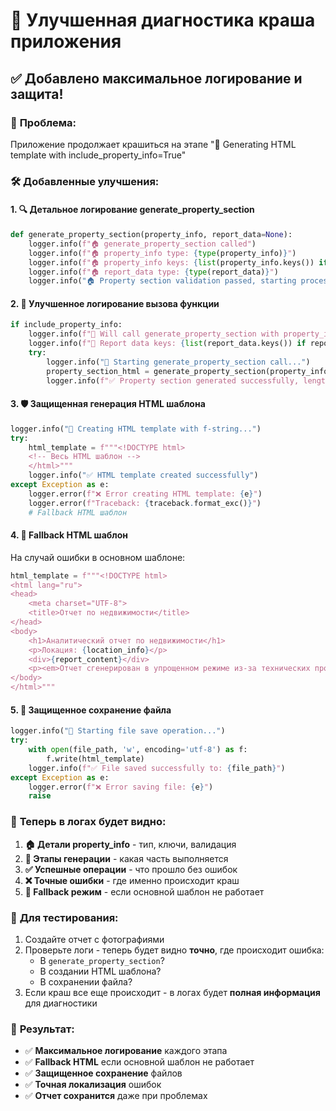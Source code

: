 # 🚨 Улучшенная диагностика краша приложения

## ✅ Добавлено максимальное логирование и защита!

### 🎯 **Проблема:**
Приложение продолжает крашиться на этапе "🔧 Generating HTML template with include_property_info=True"

### 🛠️ **Добавленные улучшения:**

#### 1. **🔍 Детальное логирование generate_property_section**
```python
def generate_property_section(property_info, report_data=None):
    logger.info(f"🏠 generate_property_section called")
    logger.info(f"🏠 property_info type: {type(property_info)}")
    logger.info(f"🏠 property_info keys: {list(property_info.keys()) if isinstance(property_info, dict) else 'Not a dict'}")
    logger.info(f"🏠 report_data type: {type(report_data)}")
    logger.info("🏠 Property section validation passed, starting processing...")
```

#### 2. **🔧 Улучшенное логирование вызова функции**
```python
if include_property_info:
    logger.info(f"🔧 Will call generate_property_section with property_info keys: {list(property_info.keys()) if property_info else 'None'}")
    logger.info(f"🔧 Report data keys: {list(report_data.keys()) if report_data else 'None'}")
    try:
        logger.info("🔧 Starting generate_property_section call...")
        property_section_html = generate_property_section(property_info, report_data)
        logger.info(f"✅ Property section generated successfully, length: {len(property_section_html)}")
```

#### 3. **🛡️ Защищенная генерация HTML шаблона**
```python
logger.info("🔧 Creating HTML template with f-string...")
try:
    html_template = f"""<!DOCTYPE html>
    <!-- Весь HTML шаблон -->
    </html>"""
    logger.info("✅ HTML template created successfully")
except Exception as e:
    logger.error(f"❌ Error creating HTML template: {e}")
    logger.error(f"Traceback: {traceback.format_exc()}")
    # Fallback HTML шаблон
```

#### 4. **🔄 Fallback HTML шаблон**
На случай ошибки в основном шаблоне:
```python
html_template = f"""<!DOCTYPE html>
<html lang="ru">
<head>
    <meta charset="UTF-8">
    <title>Отчет по недвижимости</title>
</head>
<body>
    <h1>Аналитический отчет по недвижимости</h1>
    <p>Локация: {location_info}</p>
    <div>{report_content}</div>
    <p><em>Отчет сгенерирован в упрощенном режиме из-за технических проблем.</em></p>
</body>
</html>"""
```

#### 5. **💾 Защищенное сохранение файла**
```python
logger.info("🔧 Starting file save operation...")
try:
    with open(file_path, 'w', encoding='utf-8') as f:
        f.write(html_template)
    logger.info(f"✅ File saved successfully to: {file_path}")
except Exception as e:
    logger.error(f"❌ Error saving file: {e}")
    raise
```

### 🎉 **Теперь в логах будет видно:**

1. **🏠 Детали property_info** - тип, ключи, валидация
2. **🔧 Этапы генерации** - какая часть выполняется
3. **✅ Успешные операции** - что прошло без ошибок
4. **❌ Точные ошибки** - где именно происходит краш
5. **🔄 Fallback режим** - если основной шаблон не работает

### 🧪 **Для тестирования:**
1. Создайте отчет с фотографиями
2. Проверьте логи - теперь будет видно **точно**, где происходит ошибка:
   - В `generate_property_section`?
   - В создании HTML шаблона?
   - В сохранении файла?
3. Если краш все еще происходит - в логах будет **полная информация** для диагностики

### 🎯 **Результат:**
- ✅ **Максимальное логирование** каждого этапа
- ✅ **Fallback HTML** если основной шаблон не работает
- ✅ **Защищенное сохранение** файлов
- ✅ **Точная локализация** ошибок
- ✅ **Отчет сохранится** даже при проблемах
